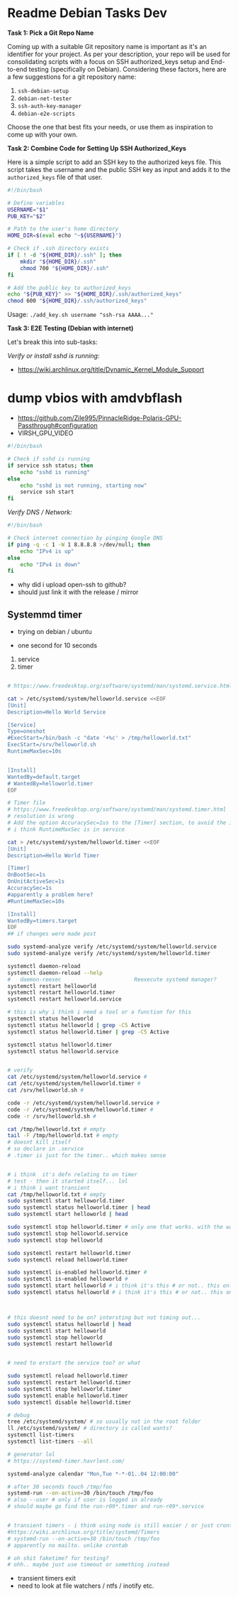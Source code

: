 # Readme Debian Tasks Dev
**Task 1: Pick a Git Repo Name**

Coming up with a suitable Git repository name is important as it's an identifier for your project. As per your description, your repo will be used for consolidating scripts with a focus on SSH authorized_keys setup and End-to-end testing (specifically on Debian). Considering these factors, here are a few suggestions for a git repository name:

1. `ssh-debian-setup`
2. `debian-net-tester`
3. `ssh-auth-key-manager`
4. `debian-e2e-scripts`

Choose the one that best fits your needs, or use them as inspiration to come up with your own.

**Task 2: Combine Code for Setting Up SSH Authorized_Keys**

Here is a simple script to add an SSH key to the authorized keys file. This script takes the username and the public SSH key as input and adds it to the `authorized_keys` file of that user.

```bash
#!/bin/bash

# Define variables
USERNAME="$1"
PUB_KEY="$2"

# Path to the user's home directory
HOME_DIR=$(eval echo "~${USERNAME}")

# Check if .ssh directory exists
if [ ! -d "${HOME_DIR}/.ssh" ]; then
    mkdir "${HOME_DIR}/.ssh"
    chmod 700 "${HOME_DIR}/.ssh"
fi

# Add the public key to authorized_keys
echo "${PUB_KEY}" >> "${HOME_DIR}/.ssh/authorized_keys"
chmod 600 "${HOME_DIR}/.ssh/authorized_keys"
```

Usage: `./add_key.sh username "ssh-rsa AAAA..."`

**Task 3: E2E Testing (Debian with internet)**

Let's break this into sub-tasks:

*Verify or install sshd is running:*
* https://wiki.archlinux.org/title/Dynamic_Kernel_Module_Support

# dump vbios with amdvbflash
* https://github.com/Zile995/PinnacleRidge-Polaris-GPU-Passthrough#configuration
* VIRSH_GPU_VIDEO 

```bash
#!/bin/bash

# Check if sshd is running
if service ssh status; then
    echo "sshd is running"
else
    echo "sshd is not running, starting now"
    service ssh start
fi
```

*Verify DNS / Network:*

```bash
#!/bin/bash

# Check internet connection by pinging Google DNS
if ping -q -c 1 -W 1 8.8.8.8 >/dev/null; then
    echo "IPv4 is up"
else
    echo "IPv4 is down"
fi
```


* why did i upload open-ssh to github?
* should just link it with the release / mirror



## Systemmd timer
* trying on debian / ubuntu

* one second for 10 seconds
1. service
2. timer
```bash

# https://www.freedesktop.org/software/systemd/man/systemd.service.html

cat > /etc/systemd/system/helloworld.service <<EOF
[Unit]
Description=Hello World Service

[Service]
Type=oneshot
#ExecStart=/bin/bash -c "date '+%c' > /tmp/helloworld.txt"
ExecStart=/srv/helloworld.sh
RuntimeMaxSec=10s


[Install]
WantedBy=default.target
# WantedBy=helloworld.timer
EOF

# Timer file
# https://www.freedesktop.org/software/systemd/man/systemd.timer.html
# resolution is wrong
# Add the option AccuracySec=1us to the [Timer] section, to avoid the inaccuracy of the 1m default value of AccuracySec. Also see systemd.timer(5).
# i think RuntimeMaxSec is in service

cat > /etc/systemd/system/helloworld.timer <<EOF
[Unit]
Description=Hello World Timer

[Timer]
OnBootSec=1s
OnUnitActiveSec=1s
AccuracySec=1s
#apparently a problem here?
#RuntimeMaxSec=10s

[Install]
WantedBy=timers.target
EOF
## if changes were made post

sudo systemd-analyze verify /etc/systemd/system/helloworld.service
sudo systemd-analyze verify /etc/systemd/system/helloworld.timer

systemctl daemon-reload
systemctl daemon-reload --help
#   daemon-reexec                       Reexecute systemd manager?
systemctl restart helloworld
systemctl restart helloworld.timer
systemctl restart helloworld.service

# this is why i think i need a tool or a function for this
systemctl status helloworld
systemctl status helloworld | grep -C5 Active
systemctl status helloworld.timer | grep -C5 Active

systemctl status helloworld.timer
systemctl status helloworld.service


# verify
cat /etc/systemd/system/helloworld.service #
cat /etc/systemd/system/helloworld.timer #
cat /srv/helloworld.sh #

code -r /etc/systemd/system/helloworld.service #
code -r /etc/systemd/system/helloworld.timer #
code -r /srv/helloworld.sh #

cat /tmp/helloworld.txt # empty
tail -F /tmp/helloworld.txt # empty
# doesnt kill itself
# so declare in .service
# .timer is just for the timer.. which makes sense


# i think  it's defn relating to on timer
# test - then it started itself... lol
# i think i want transient
cat /tmp/helloworld.txt # empty
sudo systemctl start helloworld.timer
sudo systemctl status helloworld.timer | head
sudo systemctl start helloworld | head

sudo systemctl stop helloworld.timer # only one that works. with the way we linked them together
sudo systemctl stop helloworld.service
sudo systemctl stop helloworld

sudo systemctl restart helloworld.timer
sudo systemctl reload helloworld.timer

sudo systemctl is-enabled helloworld.timer #
sudo systemctl is-enabled helloworld #
sudo systemctl start helloworld # i think it's this # or not.. this only runs it once
sudo systemctl status helloworld # i think it's this # or not.. this only runs it once



# this doesnt need to be on? intersting but not timing out...
sudo systemctl status helloworld | head
sudo systemctl start helloworld
sudo systemctl stop helloworld
sudo systemctl restart helloworld


# need to erstart the service too? or what

sudo systemctl reload helloworld.timer
sudo systemctl restart helloworld.timer
sudo systemctl stop helloworld.timer
sudo systemctl enable helloworld.timer
sudo systemctl disable helloworld.timer

# debug
tree /etc/systemd/system/ # so usually not in the root folder
ll /etc/systemd/system/ # directory is called wants?
systemctl list-timers
systemctl list-timers --all

# generator lol
# https://systemd-timer.havrlent.com/

systemd-analyze calendar "Mon,Tue *-*-01..04 12:00:00"

# after 30 seconds touch /tmp/foo
systemd-run --on-active=30 /bin/touch /tmp/foo
# also --user # only if user is logged in already
# should maybe go find the run-r09*.timer and run-r09*.service


# transient timers - i think using node is still easier / or just crontab
#https://wiki.archlinux.org/title/systemd/Timers
# systemd-run --on-active=30 /bin/touch /tmp/foo
# apparently no mailto. unlike crontab

# oh shit faketime? for testing?
# ohh.. maybe just use timeout or something instead
```

* transient timers exit
* need to look at file watchers / ntfs / inotify etc.


